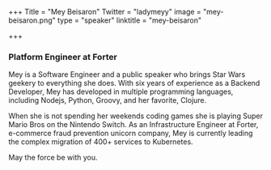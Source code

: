 +++
Title = "Mey Beisaron"
Twitter = "ladymeyy"
image = "mey-beisaron.png"
type = "speaker"
linktitle = "mey-beisaron"

+++

### Platform Engineer at Forter

Mey is a Software Engineer and a public speaker who brings Star Wars geekery to everything she does. With six years of experience as a Backend Developer, Mey has developed in multiple programming languages, including Nodejs, Python, Groovy, and her favorite, Clojure.

When she is not spending her weekends coding games she is playing Super Mario Bros on the Nintendo Switch. As an Infrastructure Engineer at Forter, e-commerce fraud prevention unicorn company, Mey is currently leading the complex migration of 400+ services to Kubernetes.

May the force be with you.